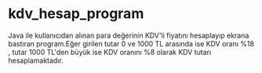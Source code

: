 # kdv_hesap_program
Java ile kullanıcıdan alınan para değerinin KDV'li fiyatını hesaplayıp ekrana bastıran program.Eğer girilen tutar 0 ve 1000 TL arasında ise KDV oranı %18 , tutar 1000 TL'den büyük ise KDV oranını %8 olarak KDV tutarı hesaplamaktadır.
